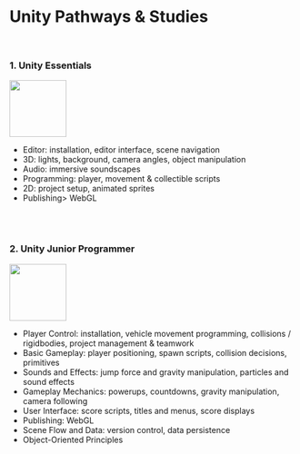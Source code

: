 # Unity Pathways & Studies

<br>

### 1. Unity Essentials

<img src="https://images.credly.com/size/340x340/images/99f74b86-46d7-429d-9d43-2ed446b35af9/blob" height=100>

- Editor: installation, editor interface, scene navigation
- 3D: lights, background, camera angles, object manipulation
- Audio: immersive soundscapes
- Programming: player, movement & collectible scripts
- 2D: project setup, animated sprites
- Publishing> WebGL

<br><br>

### 2. Unity Junior Programmer

<img src="https://images.credly.com/size/340x340/images/a7bea4b9-3704-4905-8681-aeaf64efd2f1/blob" height=100>

- Player Control: installation, vehicle movement programming, collisions / rigidbodies, project management & teamwork
- Basic Gameplay: player positioning, spawn scripts, collision decisions, primitives
- Sounds and Effects: jump force and gravity manipulation, particles and sound effects
- Gameplay Mechanics: powerups, countdowns, gravity manipulation, camera following
- User Interface: score scripts, titles and menus, score displays
- Publishing: WebGL
- Scene Flow and Data: version control, data persistence
- Object-Oriented Principles

